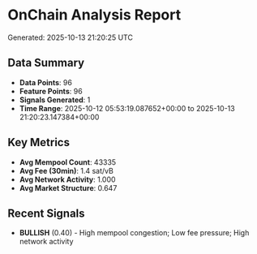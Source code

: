 # OnChain Analysis Report
Generated: 2025-10-13 21:20:25 UTC

## Data Summary
- **Data Points**: 96
- **Feature Points**: 96
- **Signals Generated**: 1
- **Time Range**: 2025-10-12 05:53:19.087652+00:00 to 2025-10-13 21:20:23.147384+00:00

## Key Metrics
- **Avg Mempool Count**: 43335
- **Avg Fee (30min)**: 1.4 sat/vB
- **Avg Network Activity**: 1.000
- **Avg Market Structure**: 0.647

## Recent Signals
- **BULLISH** (0.40) - High mempool congestion; Low fee pressure; High network activity
